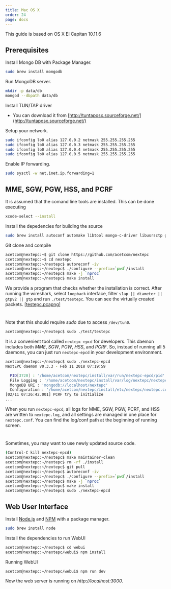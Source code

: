 ```yaml
---
title: Mac OS X
order: 24
page: docs
---
```


This guide is based on OS X El Capitan 10.11.6

## Prerequisites

Install Mongo DB with Package Manager.
```bash
sudo brew install mongodb
```

Run MongoDB server.
```bash
mkdir -p data/db
mongod --dbpath data/db
```

Install TUN/TAP driver
- You can download it from [http://tuntaposx.sourceforge.net/](http://tuntaposx.sourceforge.net/)

Setup your network.
```bash
sudo ifconfig lo0 alias 127.0.0.2 netmask 255.255.255.255
sudo ifconfig lo0 alias 127.0.0.3 netmask 255.255.255.255
sudo ifconfig lo0 alias 127.0.0.4 netmask 255.255.255.255
sudo ifconfig lo0 alias 127.0.0.5 netmask 255.255.255.255
```

Enable IP forwarding.
```bash
sudo sysctl -w net.inet.ip.forwarding=1
```

## MME, SGW, PGW, HSS, and PCRF

It is assumed that the comand line tools are installed. This can be done executing
```bash
xcode-select --install
```

Install the depedencies for building the source
```bash
sudo brew install autoconf automake libtool mongo-c-driver libusrsctp gnutls libgcrypt libidn libyaml pkg-config
```

Git clone and compile
```bash
acetcom@nextepc:~$ git clone https://github.com/acetcom/nextepc
ccetcom@nextepc:~$ cd nextepc
acetcom@nextepc:~/nextepc$ autoreconf -iv
acetcom@nextepc:~/nextepc$ ./configure --prefix=`pwd`/install
acetcom@nextepc:~/nextepc$ make -j `nproc`
acetcom@nextepc:~/nextepc$ make install
```

We provide a program that checks whether the installation is correct. After running the wireshark, select `loopback` interface, filter `s1ap || diameter || gtpv2 || gtp` and run `./test/testepc`. You can see the virtually created packets. [[testepc.pcapng]](http://nextepc.org/static/pcapng/testepc.pcapng)

#
Note that this should require *sudo* due to access `/dev/tun0`.
```bash
acetcom@nextepc:~/nextepc$ sudo ./test/testepc
```

It is a convenient tool called `nextepc-epcd` for developers. This daemon includes both *MME*, *SGW*, *PGW*, *HSS*, and *PCRF*. So, instead of running all 5 daemons, you can just run `nextepc-epcd` in your development environment.

```bash
acetcom@nextepc:~/nextepc$ sudo ./nextepc-epcd
NextEPC daemon v0.3.3 - Feb 11 2018 07:19:59

  PID[3720] : '/home/acetcom/nextepc/install/var/run/nextepc-epcd/pid'
  File Logging : '/home/acetcom/nextepc/install/var/log/nextepc/nextepc.log'
  MongoDB URI : 'mongodb://localhost/nextepc'
  Configuration : '/home/acetcom/nextepc/install/etc/nextepc/nextepc.conf'
[02/11 07:26:42.001] PCRF try to initialize
...
```

When you run `nextepc-epcd`, all logs for MME, SGW, PGW, PCRF, and HSS are written to `nextepc.log`, and all settings are managed in one place for `nextepc.conf`. You can find the log/conf path at the beginning of running screen.

#
Sometimes, you may want to use newly updated source code.
```bash
(Control-C kill nextepc-epcd)
acetcom@nextepc:~/nextepc$ make maintainer-clean
acetcom@nextepc:~/nextepc$ rm -rf ./install
acetcom@nextepc:~/nextepc$ git pull
acetcom@nextepc:~/nextepc$ autoreconf -iv
acetcom@nextepc:~/nextepc$ ./configure --prefix=`pwd`/install
acetcom@nextepc:~/nextepc$ make -j `nproc`
acetcom@nextepc:~/nextepc$ make install
acetcom@nextepc:~/nextepc$ sudo ./nextepc-epcd
```

## Web User Interface

Install [Node.js](https://nodejs.org/) and [NPM](https://www.npmjs.com/) with a package manager.

```bash
sudo brew install node
```

Install the dependencies to run WebUI

```bash
acetcom@nextepc:~/nextepc$ cd webui
acetcom@nextepc:~/nextepc/webui$ npm install
```

Running WebUI

```bash
acetcom@nextepc:~/nextepc/webui$ npm run dev
```

Now the web server is running on _http://localhost:3000_.
